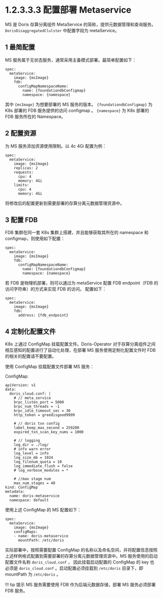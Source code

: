 # 1.2.3.3.3 配置部署 Metaservice

MS 是 Doris 存算分离组件 MetaService 的简称，提供元数据管理和查询服务。 `DorisDisaggregatedClulster` 中配置字段为 metaService。

## 1 最简配置

MS 服务属于无状态服务，通常采用主备模式部署。最简单配置如下：

```shell
spec:
  metaService:
    image: {msImage}
    fdb:
      configMapNamespaceName:
        name: {foundationdbConfigmap}
        namespace: {namespace}
```

其中 `{msImage}` 为想要部署的 MS 服务的版本。 `{foundationdbConfigmap}` 为 K8s 部署的 FDB 服务提供的访问 configmap 。 `{namespace}` 为 K8s 部署的 FDB 服务所在的 Namespace。

## 2 配置资源

为 MS 服务添加资源使用限制。以 4c 4Gi 配置为例：

```shell
spec:
  metaService:
    image: {msImage}
    replicas: 2
    requests:
      cpu: 4
      memory: 4Gi
    limits:
      cpu: 4
      memory: 4Gi
```

将修改后的配置更新到需要部署的存算分离元数据管理资源中。

## 3 配置 FDB

FDB 集群在同一套 K8s 集群上搭建，并且能够获取其所在的 namespace 和 configmap，则使用如下配置：

```shell
spec:
  metaService:
    image: {msImage}
    fdb:
      configMapNamespaceName:
        name: {foundationdbConfigmap}
        namespace: {namespace}
```

若 FDB 是物理机部署，则可以通过为 metaService 配置 FDB endpoint（FDB 的访问字符串）的方式来实现 FDB 的访问。 配置如下：

```shell
spec:
  metaService:
    image: {msImage}
    fdb:
      address: {fdb_endpoint}
```

## 4 定制化配置文件

K8s 上通过 ConfigMap 挂载配置文件。Doris-Operator 对于存算分离组件之间相互感知的配置进行了自动化处理，在部署 MS 服务使用定制化配置文件时 FDB 的相关的配置请不要配置。

使用 ConfigMap 挂载配置文件部署 MS 服务：

ConfigMap:

```shell
apiVersion: v1
data:
  doris_cloud.conf: |
    # // meta_service
    brpc_listen_port = 5000
    brpc_num_threads = -1
    brpc_idle_timeout_sec = 30
    http_token = greedisgood9999

    # // doris txn config
    label_keep_max_second = 259200
    expired_txn_scan_key_nums = 1000

    # // logging
    log_dir = ./log/
    # info warn error
    log_level = info
    log_size_mb = 1024
    log_filenum_quota = 10
    log_immediate_flush = false
    # log_verbose_modules = *

    # //max stage num
    max_num_stages = 40
kind: ConfigMap
metadata:
  name: doris-metaservice
  namespace: default
```

使用上述 ConfigMap 的 MS 配置如下：

```shell
spec:
  metaService:
    image: {msImage}
    configMaps:
    - name: doris-metaservice
      mountPath: /etc/doris
```

实际部署中，按照需要配置 ConfigMap 的名称以及命名空间，并将配置信息按照上述样例格式配置到需要部署的存算分离元数据管理资源中。MS 服务使用的启动配置文件名称 `doris_cloud.conf` ， 因此挂载启动配置的 ConfigMap 的 key 也必须是 `doris_cloud.conf` 。启动配置必须挂载到 `/etc/doris` 目录下，即 mountPath 为 `/etc/doris` 。

!!! tip 提示
  MS 服务需要使用 FDB 作为后端元数据存储，部署 MS 服务必须部署 FDB 服务。
